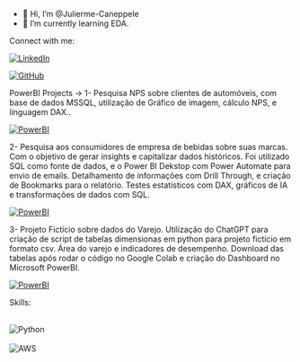 - 👋 Hi, I’m @Julierme-Caneppele
- 🌱 I’m currently learning EDA.

Connect with me:

[![LinkedIn](https://img.shields.io/badge/LinkedIn-0077B5?style=for-the-badge&logo=linkedin&logoColor=white)](https://www.linkedin.com/in/julierme-brian-caneppele/)

[![GitHub](https://img.shields.io/badge/GitHub-100000?style=for-the-badge&logo=github&logoColor=white)](https://github.com/Julierme-Caneppele)

PowerBI Projects -> 
1- Pesquisa NPS sobre clientes de automóveis, com base de dados MSSQL, utilização de Gráfico de imagem, cálculo NPS, e linguagem DAX..

[![PowerBI](https://img.shields.io/badge/Microsoft-666666?style=for-the-badge&logo=microsoft&logoColor=white)](https://app.powerbi.com/view?r=eyJrIjoiZjc2NzE5OGEtNTM3OC00YmQ1LTg1YjQtNGFjNmQ0OGFhNmIyIiwidCI6ImU4Y2YyNjM5LTFmOTgtNGJiNC1iZDg5LWFiZDE0OTI4OTM3ZiJ9)


2- Pesquisa aos consumidores de empresa de bebidas sobre suas marcas. Com o objetivo de gerar insights e capitalizar dados históricos. Foi utilizado SQL como fonte de dados, e o Power BI Dekstop com Power Automate para envio de emails. Detalhamento de informações com Drill Through, e criação de Bookmarks para o relatório. Testes estatísticos com DAX, gráficos de IA e transformações de dados com SQL.

[![PowerBI](https://img.shields.io/badge/Microsoft-666666?style=for-the-badge&logo=microsoft&logoColor=white)](https://app.powerbi.com/view?r=eyJrIjoiZThjZjlhNGUtNDAzMS00ZDVmLTliZGEtNTE1NTQ1ZThjODlhIiwidCI6ImU4Y2YyNjM5LTFmOTgtNGJiNC1iZDg5LWFiZDE0OTI4OTM3ZiJ9
)

3- Projeto Fictício sobre dados do Varejo. Utilização do ChatGPT para criação de script de tabelas dimensionas em python para projeto fictício em formato csv. Área do varejo e indicadores de desempenho. Download das tabelas após rodar o código no Google Colab e criação do Dashboard no Microsoft PowerBI.

[![PowerBI](https://img.shields.io/badge/Microsoft-666666?style=for-the-badge&logo=microsoft&logoColor=white)](https://app.powerbi.com/view?r=eyJrIjoiNmE0NDQwYTAtYWZiYS00OGYwLWFlMmItYjBlZWVkMGFkZDc5IiwidCI6ImU4Y2YyNjM5LTFmOTgtNGJiNC1iZDg5LWFiZDE0OTI4OTM3ZiJ9
)

Skills:
<div style="display: inline_block"><br/>
  <img aling="center" alt="Python" src="https://img.shields.io/badge/Python-3776AB?style=for-the-badge&logo=python&logoColor=white"/>
</div>

<div style="display: inline_block"><br/>
  <img aling="center" alt="AWS" src="https://img.shields.io/badge/Amazon_AWS-FF9900?style=for-the-badge&logo=amazonaws&logoColor=white"/>
</div>
